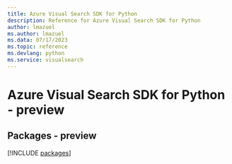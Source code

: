```yaml
---
title: Azure Visual Search SDK for Python
description: Reference for Azure Visual Search SDK for Python
author: lmazuel
ms.author: lmazuel
ms.data: 07/17/2023
ms.topic: reference
ms.devlang: python
ms.service: visualsearch
---
```

# Azure Visual Search SDK for Python - preview
## Packages - preview
[!INCLUDE [packages](visual-search-index.md)]